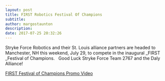 ```yaml
---
layout: post
title: FIRST Robotics Festival Of Champions
subtitle:
author: margostaunton
description:
date: 2017-07-25 20:32:26
---
```


Stryke Force Robotics and their St. Louis alliance partners are headed to Manchester, NH this weekend, July 29, to compete in the inaugural _FIRST _Festival of Champions.   Good Luck Stryke Force Team 2767 and the Daly Alliance!

[FIRST Festival of Champions Promo Video](https://youtu.be/-LIaV6_74Nk)
